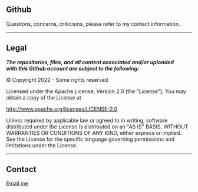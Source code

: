 <!---
README.md
http://github.com/user5260
 --->
## Github ##

Questions, concerns, criticisms, please refer to my contact information.<br>

---
## Legal ##
***The repositories, files, and all content associated and/or uploaded<br>
with this Github account are subject to the following:***

&COPY; Copyright 2022 - Some rights reserved

Licensed under the Apache License, Version 2.0 (the "License");
You may obtain a copy of the License at

http://www.apache.org/licenses/LICENSE-2.0

Unless required by applicable law or agreed to in writing, software
distributed under the License is distributed on an "AS IS" BASIS,
WITHOUT WARRANTIES OR CONDITIONS OF ANY KIND, either express or implied.
See the License for the specific language governing permissions and
limitations under the License.

---
## Contact ##
[Email me](mailto:brianc2788@gmail.com)<br>
<!--- /README.md --->
